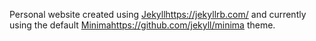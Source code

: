 Personal website created using [Jekyll](https://jekyllrb.com/)https://jekyllrb.com/ and currently using the default [Minima](https://github.com/jekyll/minima)https://github.com/jekyll/minima theme.
